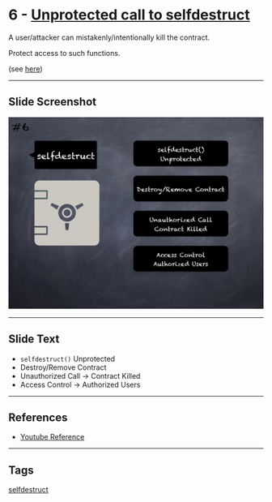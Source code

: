 # 6 - [Unprotected call to selfdestruct](Unprotected%20call%20to%20selfdestruct.md)
A user/attacker can mistakenly/intentionally kill the contract. 

Protect access to such functions. 

(see [here](https://swcregistry.io/docs/SWC-106))

___
## Slide Screenshot
![06.png](../images/pitfalls_and_best_practices101/006.png)
___
## Slide Text
- `selfdestruct()` Unprotected
- Destroy/Remove Contract
- Unauthorized Call -> Contract Killed
- Access Control -> Authorized Users
___
## References
- [Youtube Reference](https://youtu.be/OOzyoaYIw2k?t=604)
___
## Tags
[selfdestruct](../Solidity101/selfdestruct.md)